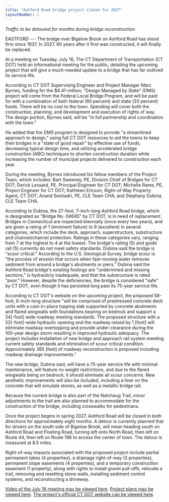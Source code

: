```yaml
---
title: "Ashford Road bridge project slated for 2027"
layoutNumber: 1
---
```

*Traffic to be detoured for months during bridge reconstruction*

EASTFORD --- The bridge over Bigelow Brook on Ashford Road has stood
firm since 1937. In 2027, 90 years after it first was constructed, it
will finally be replaced.

At a meeting on Tuesday, July 16, The CT Department of Transportation
(CT DOT) held an informational meeting for the public, detailing the
upcoming project that will give a much-needed update to a bridge that
has far outlived its service life.

According to CT DOT Supervising Engineer and Project Manager Marc
Byrnes, funding for the \$4.41-million, "Design Managed by State" (DMS)
project will come from the Federal Local Bridge Program, and will be
paid for with a combination of both federal (80 percent) and state (20
percent) funds. There will be no cost to the town. Spending will cover
both the construction, planning, and development and execution of rights
of way. The design portion, Byrnes said, will be "in full partnership
and coordination with the town."

He added that the DMS program is designed to provide "a streamlined
approach to design," using full CT DOT resources to aid the towns to
keep their bridges in a "state of good repair" by effective use of
funds, decreasing typical design time, and utilizing accelerated bridge
construction (ABC) techniques to shorten construction duration while
increasing the number of municipal projects delivered to construction
each year.

During the meeting, Byrnes introduced his fellow members of the Project
Team, which includes: Bart Sweeney, PE, Division Chief of Bridges for CT
DOT; Derick Lessard, PE, Principal Engineer for CT DOT; Michelle Rame,
PE, Project Engineer for CT DOT; Kathleen Ericson, Right-of-Way Property
Agent, CT DOT; Anand Seshadri, PE, CLE Team CHA; and Stephany Dubina,
CLE Team CHA.

According to Dubina, the 27-foot, 7-inch-long Ashford Road bridge, which
is designated as "Bridge No. 04645" by CT DOT, is in need of
replacement. Bridges in Connecticut are inspected biennially (once every
two years), and are given a rating of 1 (imminent failure) to 9
(excellent) in several categories, which include the deck, approach,
superstructure, substructure and channel/channel protection. Ratings in
these categories vary, ranging from 7 at the highest to 4 at the lowest.
The bridge's railing (5) and guide rail (5) currently do not meet safety
standards. Dubina said the bridge is "scour critical." According to the
U.S. Geological Survey, bridge scour is "the process of erosion that
occurs when fast-moving water removes sediment from around a bridge\'s
abutments or piers." Dubina said the Ashford Road bridge's existing
footings are "undermined and missing sections," is hydraulicly
inadequate, and that the substructure is rated "poor." However, despite
the deficiencies, the bridge is considered "safe" by CT DOT, even though
it has persisted long past its 75-year service life.

According to CT DOT's website on the upcoming project, the proposed
58-foot, 6-inch-long structure "will be comprised of prestressed
concrete deck units with a cast-in-place topping slab supported by
concrete abutments and flared wingwalls with foundations bearing on
bedrock and support a 24\[-foot\] wide roadway meeting standards. The
proposed structure with a 52\[-foot\]-wide hydraulic opening and the
roadway raised by 1 \[foot\] will eliminate roadway overtopping and
provide under-clearance during the 100-year design storm resulting in
improved hydraulic adequacy. The project includes installation of new
bridge and approach rail system meeting current safety standards and
elimination of scour critical condition. Approximately 385 \[feet\] of
roadway reconstruction is proposed including roadway drainage
improvements."

The new bridge, Dubina said, will have a 75-year service life with
minimal maintenance, will feature no weight restrictions, and due to the
flared wingwalls being on bedrock, it should eliminate all scour
concerns. New aesthetic improvements will also be included, including a
liner on the concrete that will simulate stones, as well as a metallic
bridge rail.

Because the current bridge is also part of the Natchaug Trail, minor
adjustments to the trail are also planned to accommodate for the
construction of the bridge, including crosswalks for pedestrians.

Once the project begins in spring 2027, Ashford Road will be closed in
both directions for approximately eight months. A detour is currently
planned that for drivers on the south side of Bigelow Brook, will mean
heading south on Ashford Road and Floeting Road, turning left onto North
Road, then left on Route 44, then left on Route 198 to access the center
of town. The detour is measured at 8.5 miles.

Right-of-way impacts associated with the proposed project include
partial permanent takes (4 properties), a drainage right-of-way (3
properties), permanent slope easements (4 properties), and a temporary
construction easement (1 property), along with rights to install gravel
pull-offs, relocate a trail, removing and resetting stone walls,
installing sediment control systems, and reconstructing a driveway.

[Video of the July 16 meeting may be viewed here](https://youtu.be/Yz8SH9Dik70?si=ORpUv_Ema6x8I1Qx). [Project plans may be
viewed here](https://portal.ct.gov/-/media/dot/documents/dprojects/project0038-0085/0038-0085_display_boards.pdf).
[The project's official CT DOT website can be viewed here](http://portal.ct.gov/doteastford38-85).
